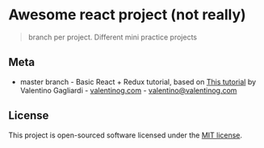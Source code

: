 # Awesome react project (not really)
> branch per project. Different mini practice projects

## Meta

* master branch - Basic React + Redux tutorial, based on [This tutorial](https://www.valentinog.com/blog/react-redux-tutorial-beginners) by Valentino Gagliardi - [valentinog.com](https://www.valentinog.com) - valentino@valentinog.com

## License

This project is open-sourced software licensed under the [MIT license](http://opensource.org/licenses/MIT).
